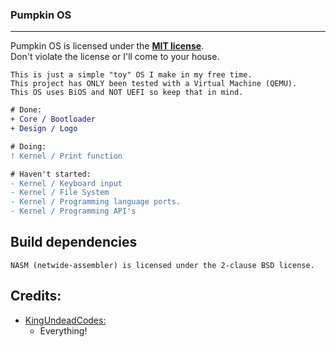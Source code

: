 ### Pumpkin OS ###

<hr />

Pumpkin OS is licensed under the [**MIT license**](/LICENSE).\
Don't violate the license or I'll come to your house.

```
This is just a simple "toy" OS I make in my free time.
This project has ONLY been tested with a Virtual Machine (QEMU).
This OS uses BiOS and NOT UEFI so keep that in mind.
```

```diff
# Done:
+ Core / Bootloader
+ Design / Logo

# Doing:
! Kernel / Print function

# Haven't started:
- Kernel / Keyboard input
- Kernel / File System
- Kernel / Programming language ports.
- Kernel / Programming API's
```

## Build dependencies
```
NASM (netwide-assembler) is licensed under the 2-clause BSD license.
```

## Credits:
- [KingUndeadCodes:](https://www.youtube.com/watch?v=dQw4w9WgXcQ)  
  - Everything!
